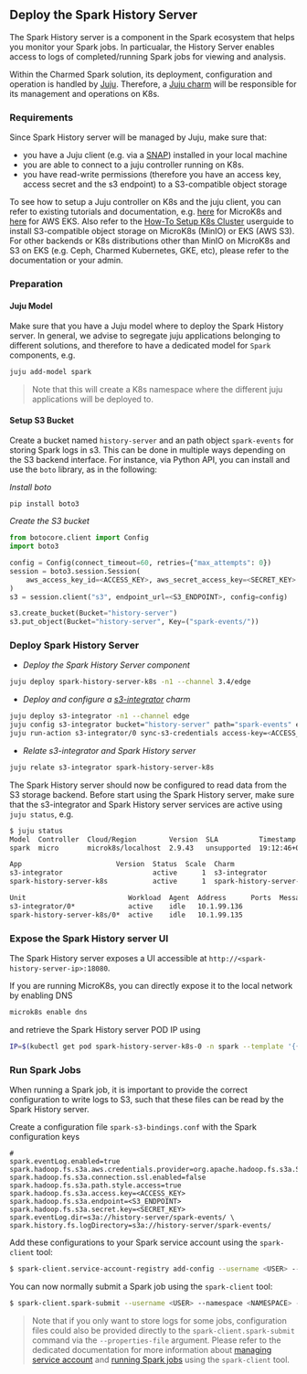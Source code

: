 ## Deploy the Spark History Server 

The Spark History server is a component in the Spark ecosystem that helps you monitor your Spark jobs. In particualar, the History Server enables access to logs of completed/running Spark jobs for viewing and analysis.

Within the Charmed Spark solution, its deployment, configuration and operation is handled by [Juju](https://juju.is/). Therefore, a [Juju charm](https://charmhub.io/spark-history-server-k8s) will be responsible for its management and operations on K8s.

### Requirements

Since Spark History server will be managed by Juju, make sure that:
* you have a Juju client (e.g. via a [SNAP](https://snapcraft.io/juju)) installed in your local machine  
* you are able to connect to a juju controller running on K8s.
* you have read-write permissions (therefore you have an access key, access secret and the s3 endpoint) to a S3-compatible object storage 

To see how to setup a Juju controller on K8s and the juju client, you can refer to existing tutorials and documentation, e.g. [here](https://juju.is/docs/olm/get-started-with-juju) for MicroK8s and [here](https://juju.is/docs/juju/amazon-elastic-kubernetes-service-(amazon-eks)) for AWS EKS. Also refer to the [How-To Setup K8s Cluster]() userguide to install S3-compatible object storage on MicroK8s (MinIO) or EKS (AWS S3). For other backends or K8s distributions other than MinIO on MicroK8s and S3 on EKS (e.g. Ceph, Charmed Kubernetes, GKE, etc), please refer to the documentation or your admin.

### Preparation

#### Juju Model 

Make sure that you have a Juju model where to deploy the Spark History server. In general, we advise to segregate juju applications belonging to different solutions, and therefore
to have a dedicated model for `Spark` components, e.g.

```bash 
juju add-model spark
```

> Note that this will create a K8s namespace where the different juju applications will be deployed to.

#### Setup S3 Bucket

Create a bucket named `history-server` and an path object `spark-events` for storing Spark logs in s3. This can be done in multiple ways depending on the S3 backend interface.
For instance, via Python API, you can install and use the `boto` library, as in the following:

*Install boto*

`pip install boto3`

*Create the S3 bucket*

```python
from botocore.client import Config
import boto3

config = Config(connect_timeout=60, retries={"max_attempts": 0})
session = boto3.session.Session(
    aws_access_key_id=<ACCESS_KEY>, aws_secret_access_key=<SECRET_KEY>
)
s3 = session.client("s3", endpoint_url=<S3_ENDPOINT>, config=config)

s3.create_bucket(Bucket="history-server")
s3.put_object(Bucket="history-server", Key=("spark-events/"))
```

### Deploy Spark History Server

* *Deploy the Spark History Server component*

```bash
juju deploy spark-history-server-k8s -n1 --channel 3.4/edge
```

* *Deploy and configure a [s3-integrator](https://charmhub.io/s3-integrator) charm*

```bash
juju deploy s3-integrator -n1 --channel edge
juju config s3-integrator bucket="history-server" path="spark-events" endpoint=<S3_ENDPOINT>
juju run-action s3-integrator/0 sync-s3-credentials access-key=<ACCESS_KEY> secret-key=<SECRET_KEY> --wait 
```

* *Relate s3-integrator and Spark History server*

```bash 
juju relate s3-integrator spark-history-server-k8s
```

The Spark History server should now be configured to read data from the S3 storage backend. 
Before start using the Spark History server, make sure that the s3-integrator and Spark History server services are active using `juju status`, e.g.  

```bash 
$ juju status
Model  Controller  Cloud/Region        Version  SLA          Timestamp
spark  micro       microk8s/localhost  2.9.43   unsupported  19:12:46+02:00

App                       Version  Status  Scale  Charm                     Channel  Rev  Address         Exposed  Message
s3-integrator                      active      1  s3-integrator             edge      12  10.152.183.253  no       
spark-history-server-k8s           active      1  spark-history-server-k8s             0  10.152.183.100  no       

Unit                         Workload  Agent  Address      Ports  Message
s3-integrator/0*             active    idle   10.1.99.136         
spark-history-server-k8s/0*  active    idle   10.1.99.135 
```

### Expose the Spark History server UI

The Spark History server exposes a UI accessible at ```http://<spark-history-server-ip>:18080```. 

If you are running MicroK8s, you can directly expose it to the local network by enabling DNS

```bash
microk8s enable dns
```

and retrieve the Spark History server POD IP using

```bash
IP=$(kubectl get pod spark-history-server-k8s-0 -n spark --template '{{.status.podIP}}')
```

### Run Spark Jobs

When running a Spark job, it is important to provide the correct configuration to write logs to S3, such that these files can be read by the Spark History server. 

Create a configuration file `spark-s3-bindings.conf` with the Spark configuration keys

```properties
# 
spark.eventLog.enabled=true
spark.hadoop.fs.s3a.aws.credentials.provider=org.apache.hadoop.fs.s3a.SimpleAWSCredentialsProvider
spark.hadoop.fs.s3a.connection.ssl.enabled=false
spark.hadoop.fs.s3a.path.style.access=true
spark.hadoop.fs.s3a.access.key=<ACCESS_KEY>
spark.hadoop.fs.s3a.endpoint=<S3_ENDPOINT>
spark.hadoop.fs.s3a.secret.key=<SECRET_KEY>
spark.eventLog.dir=s3a://history-server/spark-events/ \
spark.history.fs.logDirectory=s3a://history-server/spark-events/
```

Add these configurations to your Spark service account using the `spark-client` tool:

```bash
$ spark-client.service-account-registry add-config --username <USER> --namespace <NAMESPACE> --properties-file spark-s3-bindings.conf
```

You can now normally submit a Spark job using the `spark-client` tool:

```bash
$ spark-client.spark-submit --username <USER> --namespace <NAMESPACE> --class ...
```

> Note that if you only want to store logs for some jobs, configuration files could also be provided directly to the `spark-client.spark-submit` command via the `--properties-file` argument. 
> Please refer to the dedicated documentation for more information about [managing service account](/t/spark-client-snap-how-to-manage-spark-accounts/8959) and [running Spark jobs](/t/spark-client-snap-tutorial-spark-submit/8953) using the `spark-client` tool.